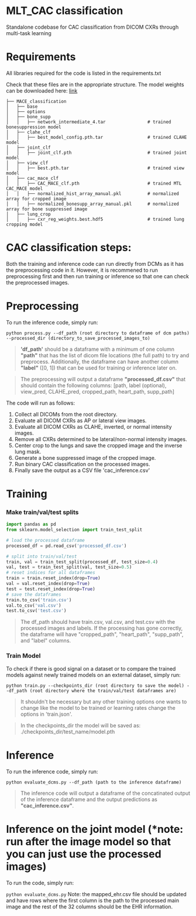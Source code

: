 # MLT_CAC classification
Standalone codebase for CAC classification from DICOM CXRs through multi-task learning

# Requirements
All libraries required for the code is listed in the requirements.txt

Check that these files are in the appropriate structure. The model weights can be downloaded here: [link](https://drive.google.com/drive/folders/1dxvBqHSiqLH14lSNH4akby8wthmVud0A?usp=sharing)
```
├── MACE_classification
│   ├── base
│   ├── options
│   ├── bone_supp
│   │   ├── network_intermediate_4.tar                # trained bonesuppression model
│   ├── clahe_clf
│   │   ├── best_model_config.pth.tar                 # trained CLAHE model
│   ├── joint_clf
│   │   ├── joint_clf.pth                             # trained joint model
│   ├── view_clf
│   │   ├── best.pth.tar                              # trained view model
│   ├── cac_mace_clf
│   │   ├── CAC_MACE_clf.pth                          # trained MTL CAC_MACE model
│   │   ├── normalized_hist_array_manual.pkl          # normalized array for cropped image
│   │   ├── normalized_bonesupp_array_manual.pkl      # normalized array for bone suppressed image
│   ├── lung_crop
│   │   ├── cxr_reg_weights.best.hdf5                 # trained lung cropping model
```

# CAC classification steps:
Both the training and inference code can run directly from DCMs as it has the preprocessing code in it. However, it is recommened to run preprocessing first and then run training or inference so that one can check the preprocessed images.

# Preprocessing
To run the inference code, simply run:

```python process.py --df_path (root directory to dataframe of dcm paths) --processed_dir (directory_to_save_processed_images_to)```

> **'df_path'** should be a dataframe with a minimum of one column **"path"** that has the list of dicom file locations (the full path) to try and preprocess. Additionally, the dataframe can have another column **"label"**  ([0, 1]) that can be used for training or inference later on.

> The preprocessing will output a dataframe **"processed_df.csv"** that should contain the following columns: [path, label (optional), view_pred, CLAHE_pred, cropped_path, heart_path, supp_path]

The code will run as follows:
1. Collect all DICOMs from the root directory.
2. Evaluate all DICOM CXRs as AP or lateral view images.
3. Evaluate all DICOM CXRs as CLAHE, inverted, or normal intensity images.
4. Remove all CXRs determined to be lateral/non-normal intensity images.
5. Center crop to the lungs and save the cropped image and the inverse lung mask.
6. Generate a bone suppressed image of the cropped image.
7. Run binary CAC classification on the processed images.
8. Finally save the output as a CSV file 'cac_inference.csv'

# Training

### Make train/val/test splits

```python
import pandas as pd
from sklearn.model_selection import train_test_split

# load the processed dataframe
processed_df = pd.read_csv('processed_df.csv')

# split into train/val/test
train, val = train_test_split(processed_df, test_size=0.4)
val, test = train_test_split(val, test_size=0.5)
# reset indices for all dataframes
train = train.reset_index(drop=True)
val = val.reset_index(drop=True)
test = test.reset_index(drop=True)
# save the dataframes
train.to_csv('train.csv')
val.to_csv('val.csv')
test.to_csv('test.csv')
```
> The df_path should have train.csv, val.csv, and test.csv with the processed images and labels. If the processing has gone correctly, the dataframe will have "cropped_path", "heart_path", "supp_path", and "label" columns.

### Train Model
To check if there is good signal on a dataset or to compare the trained models against newly trained models on an external dataset, simply run:

```python train.py --checkpoints_dir (root directory to save the model) --df_path (root directory where the train/val/test dataframes are)```
> It shouldn't be necessary but any other training options one wants to change like the model to be trained or learning rates change the options in 'train.json'.

> In the checkpoints_dir the model will be saved as: ./checkpoints_dir/test_name/model.pth

# Inference

To run the inference code, simply run:

```python evaluate_dcms.py --df_path (path to the inference dataframe)```
> The inference code will output a dataframe of the concatinated output of the inference dataframe and the output predictions as **"cac_inference.csv"**.

# Inference on the joint model (*note: run after the image model so that you can just use the processed images)

To run the code, simply run:

```python evaluate_dcms.py```
Note: the mapped_ehr.csv file should be updated and have rows where the first column is the path to the processed main image and the rest of the 32 columns should be the EHR information.



